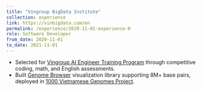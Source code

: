 ```yaml
---
title: "Vingroup BigData Institute"
collection: experience
link: https://vinbigdata.com/en
permalink: /experience/2020-11-01-experience-0
role: Software Developer
from_date: 2020-11-01
to_date: 2021-11-01
---
```


- Selected for <a href="https://institute.vinbigdata.org/en/events/vingroup-ai-engineer-training-program-attracts-nearly-300-candidates-after-3-weeks-of-launching/">Vingroup AI Engineer Training Program</a> through competitive coding, math,
and English assessments.
- Built <a href="https://www.npmjs.com/package/genome-browser">Genome Browser</a> visualization library supporting 8M+ base pairs, deployed in <a href="https://vgpvn.org/">1000
Vietnamese Genomes Project</a>.
